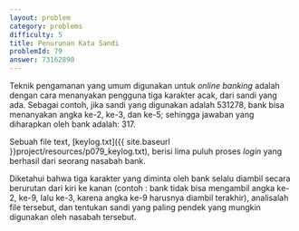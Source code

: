 ```yaml
---
layout: problem
category: problems
difficulty: 5
title: Penurunan Kata Sandi
problemId: 79
answer: 73162890
---
```

<p>Teknik pengamanan yang umum digunakan untuk <i>online banking</i> adalah dengan cara menanyakan pengguna tiga karakter acak, dari sandi yang ada. Sebagai contoh, jika sandi yang digunakan adalah 531278, bank bisa menanyakan angka ke-2, ke-3, dan ke-5; sehingga jawaban yang diharapkan oleh bank adalah: 317.</p>

<p>Sebuah file text, [keylog.txt]({{ site.baseurl }}project/resources/p079_keylog.txt), berisi lima puluh proses <i>login</i> yang berhasil dari seorang nasabah bank.</p>

<p>Diketahui bahwa tiga karakter yang diminta oleh bank selalu diambil secara berurutan dari kiri ke kanan (contoh : bank tidak bisa mengambil angka ke-2, ke-9, lalu ke-3, karena angka ke-9 harusnya diambil terakhir), analisalah file tersebut, dan tentukan sandi yang paling pendek yang mungkin digunakan oleh nasabah tersebut.</p>
